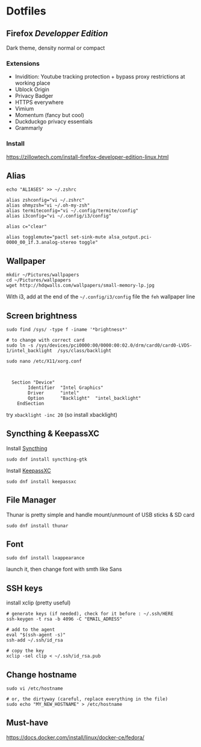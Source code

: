 # Dotfiles

## Firefox _Developper Edition_

Dark theme, density normal or compact

### Extensions

- Invidition: Youtube tracking protection + bypass proxy restrictions at working place
- Ublock Origin
- Privacy Badger
- HTTPS everywhere
- Vimium
- Momentum (fancy but cool)
- Duckduckgo privacy essentials
- Grammarly

### Install

https://zillowtech.com/install-firefox-developer-edition-linux.html

## Alias

`echo "ALIASES" >> ~/.zshrc `

```
alias zshconfig="vi ~/.zshrc"
alias ohmyzsh="vi ~/.oh-my-zsh"
alias termiteconfig="vi ~/.config/termite/config"
alias i3config="vi ~/.config/i3/config"

alias c="clear"

alias togglemute="pactl set-sink-mute alsa_output.pci-0000_00_1f.3.analog-stereo toggle"
```

## Wallpaper

```
mkdir ~/Pictures/wallpapers
cd ~/Pictures/wallpapers
wget http://hdqwalls.com/wallpapers/small-memory-lp.jpg
```

With i3, add at the end of the `~/.config/i3/config` file the `feh` wallpaper line

## Screen brightness

```
sudo find /sys/ -type f -iname '*brightness*'

# to change with correct card
sudo ln -s /sys/devices/pci0000:00/0000:00:02.0/drm/card0/card0-LVDS-1/intel_backlight  /sys/class/backlight
```

```
sudo nano /etc/X11/xorg.conf



  Section "Device"
        Identifier  "Intel Graphics" 
        Driver      "intel"
        Option      "Backlight"  "intel_backlight"
    EndSection

```

try `xbacklight -inc 20` (so install xbacklight)

## Syncthing & KeepassXC

Install [Syncthing](https://syncthing.net/)
```
sudo dnf install syncthing-gtk
```

Install [KeepassXC](https://keepassxc.org/)
```
sudo dnf install keepassxc
```

## File Manager

Thunar is pretty simple and handle mount/unmount of USB sticks & SD card

```
sudo dnf install thunar
```

## Font

```
sudo dnf install lxappearance
```
launch it, then change font with smth like Sans

## SSH keys

install xclip (pretty useful)

```
# generate keys (if needed), check for it before : ~/.ssh/HERE
ssh-keygen -t rsa -b 4096 -C "EMAIL_ADRESS"

# add to the agent
eval "$(ssh-agent -s)"
ssh-add ~/.ssh/id_rsa

# copy the key
xclip -sel clip < ~/.ssh/id_rsa.pub
```

## Change hostname

```
sudo vi /etc/hostname

# or, the dirtyway (careful, replace everything in the file)
sudo echo "MY_NEW_HOSTNAME" > /etc/hostname
```

## Must-have

https://docs.docker.com/install/linux/docker-ce/fedora/

